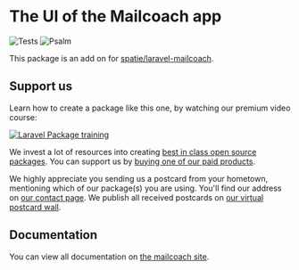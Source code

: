 # The UI of the Mailcoach app

![Tests](https://github.com/spatie/mailcoach-ui/workflows/Tests/badge.svg)
![Psalm](https://github.com/spatie/mailcoach-ui/workflows/Psalm/badge.svg)

This package is an add on for [spatie/laravel-mailcoach](https://github.com/spatie/laravel-mailcoach).

## Support us

Learn how to create a package like this one, by watching our premium video course:

[![Laravel Package training](https://spatie.be/github/package-training.jpg)](https://laravelpackage.training)

We invest a lot of resources into creating [best in class open source packages](https://spatie.be/open-source). You can support us by [buying one of our paid products](https://spatie.be/open-source/support-us).

We highly appreciate you sending us a postcard from your hometown, mentioning which of our package(s) you are using. You'll find our address on [our contact page](https://spatie.be/about-us). We publish all received postcards on [our virtual postcard wall](https://spatie.be/open-source/postcards).

## Documentation

You can view all documentation on [the mailcoach site](https://mailcoach.app).
